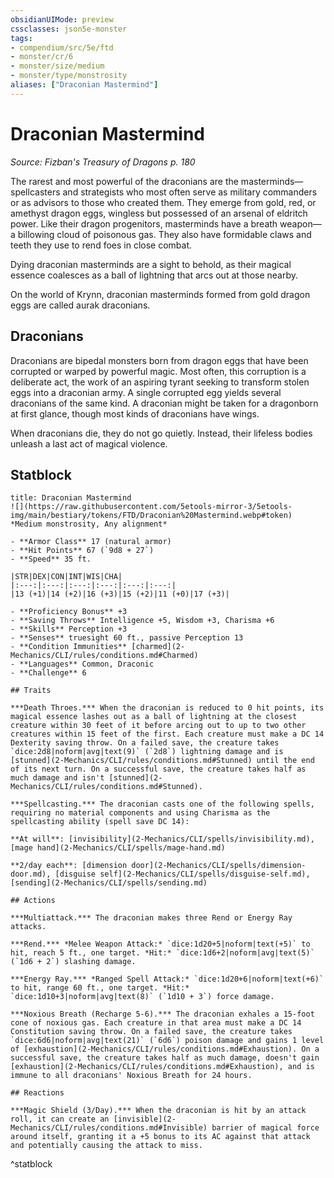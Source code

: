 ```yaml
---
obsidianUIMode: preview
cssclasses: json5e-monster
tags:
- compendium/src/5e/ftd
- monster/cr/6
- monster/size/medium
- monster/type/monstrosity
aliases: ["Draconian Mastermind"]
---
```

# Draconian Mastermind
*Source: Fizban's Treasury of Dragons p. 180*  

The rarest and most powerful of the draconians are the masterminds—spellcasters and strategists who most often serve as military commanders or as advisors to those who created them. They emerge from gold, red, or amethyst dragon eggs, wingless but possessed of an arsenal of eldritch power. Like their dragon progenitors, masterminds have a breath weapon—a billowing cloud of poisonous gas. They also have formidable claws and teeth they use to rend foes in close combat.

Dying draconian masterminds are a sight to behold, as their magical essence coalesces as a ball of lightning that arcs out at those nearby.

On the world of Krynn, draconian masterminds formed from gold dragon eggs are called aurak draconians.

## Draconians

Draconians are bipedal monsters born from dragon eggs that have been corrupted or warped by powerful magic. Most often, this corruption is a deliberate act, the work of an aspiring tyrant seeking to transform stolen eggs into a draconian army. A single corrupted egg yields several draconians of the same kind. A draconian might be taken for a dragonborn at first glance, though most kinds of draconians have wings.

When draconians die, they do not go quietly. Instead, their lifeless bodies unleash a last act of magical violence.

## Statblock

```ad-statblock
title: Draconian Mastermind
![](https://raw.githubusercontent.com/5etools-mirror-3/5etools-img/main/bestiary/tokens/FTD/Draconian%20Mastermind.webp#token)
*Medium monstrosity, Any alignment*

- **Armor Class** 17 (natural armor)
- **Hit Points** 67 (`9d8 + 27`)
- **Speed** 35 ft.

|STR|DEX|CON|INT|WIS|CHA|
|:---:|:---:|:---:|:---:|:---:|:---:|
|13 (+1)|14 (+2)|16 (+3)|15 (+2)|11 (+0)|17 (+3)|

- **Proficiency Bonus** +3
- **Saving Throws** Intelligence +5, Wisdom +3, Charisma +6
- **Skills** Perception +3
- **Senses** truesight 60 ft., passive Perception 13
- **Condition Immunities** [charmed](2-Mechanics/CLI/rules/conditions.md#Charmed)
- **Languages** Common, Draconic
- **Challenge** 6

## Traits

***Death Throes.*** When the draconian is reduced to 0 hit points, its magical essence lashes out as a ball of lightning at the closest creature within 30 feet of it before arcing out to up to two other creatures within 15 feet of the first. Each creature must make a DC 14 Dexterity saving throw. On a failed save, the creature takes `dice:2d8|noform|avg|text(9)` (`2d8`) lightning damage and is [stunned](2-Mechanics/CLI/rules/conditions.md#Stunned) until the end of its next turn. On a successful save, the creature takes half as much damage and isn't [stunned](2-Mechanics/CLI/rules/conditions.md#Stunned).

***Spellcasting.*** The draconian casts one of the following spells, requiring no material components and using Charisma as the spellcasting ability (spell save DC 14):

**At will**: [invisibility](2-Mechanics/CLI/spells/invisibility.md), [mage hand](2-Mechanics/CLI/spells/mage-hand.md)

**2/day each**: [dimension door](2-Mechanics/CLI/spells/dimension-door.md), [disguise self](2-Mechanics/CLI/spells/disguise-self.md), [sending](2-Mechanics/CLI/spells/sending.md)

## Actions

***Multiattack.*** The draconian makes three Rend or Energy Ray attacks.

***Rend.*** *Melee Weapon Attack:* `dice:1d20+5|noform|text(+5)` to hit, reach 5 ft., one target. *Hit:* `dice:1d6+2|noform|avg|text(5)` (`1d6 + 2`) slashing damage.

***Energy Ray.*** *Ranged Spell Attack:* `dice:1d20+6|noform|text(+6)` to hit, range 60 ft., one target. *Hit:* `dice:1d10+3|noform|avg|text(8)` (`1d10 + 3`) force damage.

***Noxious Breath (Recharge 5-6).*** The draconian exhales a 15-foot cone of noxious gas. Each creature in that area must make a DC 14 Constitution saving throw. On a failed save, the creature takes `dice:6d6|noform|avg|text(21)` (`6d6`) poison damage and gains 1 level of [exhaustion](2-Mechanics/CLI/rules/conditions.md#Exhaustion). On a successful save, the creature takes half as much damage, doesn't gain [exhaustion](2-Mechanics/CLI/rules/conditions.md#Exhaustion), and is immune to all draconians' Noxious Breath for 24 hours.

## Reactions

***Magic Shield (3/Day).*** When the draconian is hit by an attack roll, it can create an [invisible](2-Mechanics/CLI/rules/conditions.md#Invisible) barrier of magical force around itself, granting it a +5 bonus to its AC against that attack and potentially causing the attack to miss.
```
^statblock
